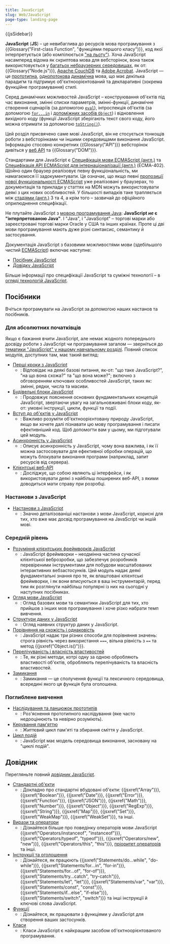 ```yaml
---
title: JavaScript
slug: Web/JavaScript
page-type: landing-page
---
```


{{jsSidebar}}

**JavaScript** (**JS**) – це невибаглива до ресурсів мова програмування з {{Glossary("First-class Function", "функціями першого класу")}}, код якої інтерпретується (або компілюється ["на льоту"](https://uk.wikipedia.org/wiki/JIT-%D0%BA%D0%BE%D0%BC%D0%BF%D1%96%D0%BB%D1%8F%D1%86%D1%96%D1%8F)). Хоча JavaScript насамперед відома як скриптова мова для вебсторінок, вона також використовується у [багатьох небраузерних середовищах](https://uk.wikipedia.org/wiki/JavaScript#%D0%97%D0%B0%D1%81%D1%82%D0%BE%D1%81%D1%83%D0%B2%D0%B0%D0%BD%D0%BD%D1%8F), як от: {{Glossary("Node.js")}}, [Apache CouchDB](https://couchdb.apache.org/) та [Adobe Acrobat](https://opensource.adobe.com/dc-acrobat-sdk-docs/acrobatsdk/). JavaScript — це [прототипна](/uk/docs/Glossary/Prototype-based_programming), [однопотокова](/uk/docs/Glossary/Thread) [динамічна](/uk/docs/Glossary/Dynamic_typing) мова, що має декілька парадигм та підтримує об'єктноорієнтований та декларативні (зокрема функційне програмування) стилі.

Серед динамічних можливостей JavaScript – конструювання об'єктів під час виконання, змінні списки параметрів, змінні-функції, динамічне створення сценаріїв (за допомогою [`eval`](/uk/docs/Web/JavaScript/Reference/Global_Objects/eval)), інтроспекція об'єктів (за допомогою [`for...in`](/uk/docs/Web/JavaScript/Reference/Statements/for...in) і [допоміжних засобів `Object`](/uk/docs/Web/JavaScript/Reference/Global_Objects/Object#statychni-metody)) і відновлення вихідного коду (функції JavaScript зберігають текст свого коду, його можна отримати за допомогою [`toString()`](/uk/docs/Web/JavaScript/Reference/Global_Objects/Function/toString)).

Цей розділ присвячено саме мові JavaScript, він не стосується тонкощів роботи з вебсторінками чи іншими середовищами виконання JavaScript. Інформацію стосовно конкретних {{Glossary("API")}} вебсторінок дивіться у [веб API](/uk/docs/Web/API) та {{Glossary("DOM")}}.

Стандартами для JavaScript є [Специфікація мови ECMAScript (англ.)](https://tc39.es/ecma262/) та [Специфікація API ECMAScript для інтернаціоналізації (англ.)](https://tc39.es/ecma402/) (ECMA-402). Щойно один браузер реалізовує певну функціональність, ми намагаємося її задокументувати. Це означає, що якщо певні [пропозиції нової функціональності ECMAScript](https://github.com/tc39/proposals) уже реалізовані у браузерах, то документація та приклади у статтях на MDN можуть використовувати деякі з цих нових особливостей. У більшості випадків таке трапляється між [стадіями (англ.)](https://tc39.es/process-document/) 3 та 4, а крім того – зазвичай до офіційного оприлюднення специфікації.

Не плутайте JavaScript з [мовою програмування Java](https://uk.wikipedia.org/wiki/Java): **JavaScript _не_ є "інтерпретованою Java"**. І "Java", і "JavaScript" – торгові марки або зареєстровані торгові марки Oracle у США та інших країнах. Проте ці дві мови програмування мають дуже різні синтаксис, семантику й застосування.

Документація JavaScript з базовими можливостями мови (здебільшого чистий [ECMAScript](/uk/docs/Web/JavaScript/JavaScript_technologies_overview)) включає наступне:

- [Посібник JavaScript](/uk/docs/Web/JavaScript/Guide)
- [Довідку JavaScript](/uk/docs/Web/JavaScript/Reference)

Більше інформації про специфікації JavaScript та суміжні технології – в [огляді технологій JavaScript](/uk/docs/Web/JavaScript/JavaScript_technologies_overview).

## Посібники

Вчіться програмувати на JavaScript за допомогою наших настанов та посібників.

### Для абсолютних початківців

Якщо є бажання вчити JavaScript, але немає жодного попереднього досвіду роботи з JavaScript чи програмування загалом — зверніться до [тематики "JavaScript" у нашому навчальному розділі](/uk/docs/Learn/JavaScript). Повний список модулів, доступних там, має такий вигляд:

- [Перші кроки з JavaScript](/uk/docs/Learn/JavaScript/First_steps)
  - : Відповідає на деякі базові питання, як-от: "що таке JavaScript?", "на що вона схожа?" та "що вона може?"; включно з обговоренням ключових особливостей JavaScript, таких як: змінні, рядки, числа та масиви.
- [Будівельні блоки JavaScript](/uk/docs/Learn/JavaScript/Building_blocks)
  - : Продовжує пояснення основних фундаментальних концепцій JavaScript, звертаючи увагу на загальновживані блоки коду, як-от: умовні інструкції, цикли, функції та події.
- [Вступ до об'єктів у JavaScript](/uk/docs/Learn/JavaScript/Objects)
  - : Важливо розуміти об'єктноорієнтовану природу JavaScript, якщо ви хочете далі пізнавати цю мову програмування і писати ефективніший код. Щоб допомогти вам у цьому, ми підготували цей модуль.
- [Асинхронність у JavaScript](/uk/docs/Learn/JavaScript/Asynchronous)
  - : Описує асинхронність у JavaScript, чому вона важлива, і як її можна застосовувати для ефективної обробки операцій, що можуть блокувати виконання програми (наприклад, запит ресурсів від сервера).
- [Клієнтські веб-API](/uk/docs/Learn/JavaScript/Client-side_web_APIs)
  - : Досліджує, що собою являють ці інтерфейси, і як використовувати деякі з найбільш поширених веб-API, з якими доводиться мати справу при розробці.

### Настанови з JavaScript

- [Настанови з JavaScript](/uk/docs/Web/JavaScript/Guide)
  - : Значно деталізованіші настанови з мови JavaScript, корисні для тих, хто вже має досвід програмування на JavaScript чи іншій мові.

### Середній рівень

- [Розуміння клієнтських фреймворків JavaScript](/uk/docs/Learn/Tools_and_testing/Client-side_JavaScript_frameworks)
  - : JavaScript фреймворки – неодмінна частина сучасної клієнтської веброзробки, що забезпечує розробників перевіреними інструментами для побудови масштабованих інтерактивних вебзастосунків. Цей модуль надає деякі фундаментальні знання про те, як влаштовані клієнтські фреймворки, і як вони вписуються в ваш інструментарій, перед тим як розглянути найбільш популярні із них на сьогодні у наступних посібниках.
- [Огляд мови JavaScript](/uk/docs/Web/JavaScript/Language_overview)
  - : Огляд базових мови та семантики JavaScript для тих, хто прийшов з інших мов програмування і хоче різко набрати темп вивчення.
- [Структури даних у JavaScript](/uk/docs/Web/JavaScript/Data_structures)
  - : Огляд наявних структур даних у JavaScript.
- [Порівняння на схожість і однаковість](/uk/docs/Web/JavaScript/Equality_comparisons_and_sameness)
  - : JavaScript надає три різних способи для порівняння значень: строга рівність через використання `===`, вільна рівність з `==` та метод {{jsxref("Object.is()")}}.
- [Перелічуваність і власність властивостей](/uk/docs/Web/JavaScript/Enumerability_and_ownership_of_properties)
  - : Те, як різні методи, котрі одну за одною обробляють властивості об'єктів, обробляють перелічуваність та власність властивостей.
- [Замикання](/uk/docs/Web/JavaScript/Closures)
  - : Замикання — це сполучення функції та лексичного середовища, всередині якого ця функція була оголошена.

### Поглиблене вивчення

- [Наслідування та ланцюжок прототипів](/uk/docs/Web/JavaScript/Inheritance_and_the_prototype_chain)
  - : Роз'яснення прототипного наслідування (яке часто недооцінюють та невірно розуміють).
- [Керування пам'яттю](/uk/docs/Web/JavaScript/Memory_management)
  - : Життєвий цикл пам'яті та збирання сміття у JavaScript.
- [Цикл подій](/uk/docs/Web/JavaScript/Event_loop)
  - : JavaScript має модель середовища виконання, засновану на "циклі подій".

## Довідник

Перегляньте повний [довідник JavaScript](/uk/docs/Web/JavaScript/Reference).

- [Стандартні об'єкти](/uk/docs/Web/JavaScript/Reference/Global_Objects)
  - : Докладно про стандартні вбудовані об'єкти: {{jsxref("Array")}}, {{jsxref("Boolean")}}, {{jsxref("Date")}}, {{jsxref("Error")}}, {{jsxref("Function")}}, {{jsxref("JSON")}}, {{jsxref("Math")}}, {{jsxref("Number")}}, {{jsxref("Object")}}, {{jsxref("RegExp")}}, {{jsxref("String")}}, {{jsxref("Map")}}, {{jsxref("Set")}}, {{jsxref("WeakMap")}}, {{jsxref("WeakSet")}}, та інші.
- [Вирази та оператори](/uk/docs/Web/JavaScript/Reference/Operators)
  - : Дізнайтеся більше про поведінку операторів мови JavaScript {{jsxref("Operators/instanceof", "instanceof")}}, {{jsxref("Operators/typeof", "typeof")}}, {{jsxref("Operators/new", "new")}}, {{jsxref("Operators/this", "this")}}, [пріоритет операторів](/uk/docs/Web/JavaScript/Reference/Operators/Operator_precedence) та інші.
- [Інструкції та оголошення](/uk/docs/Web/JavaScript/Reference/Statements)
  - : Дізнайтеся, як працюють {{jsxref("Statements/do...while", "do-while")}}, {{jsxref("Statements/for...in", "for-in")}}, {{jsxref("Statements/for...of", "for-of")}}, {{jsxref("Statements/try...catch", "try-catch")}}, {{jsxref("Statements/let", "let")}}, {{jsxref("Statements/var", "var")}}, {{jsxref("Statements/const", "const")}}, {{jsxref("Statements/if...else", "if-else")}}, {{jsxref("Statements/switch", "switch")}} та інші інструкції й ключові слова JavaScript.
- [Функції](/uk/docs/Web/JavaScript/Reference/Functions)
  - : Дізнайтеся, як працювати з функціями у JavaScript для створення ваших застосунків.
- [Класи](/uk/docs/Web/JavaScript/Reference/Classes)
  - : Класи JavaScript є найкращим засобом об'єктноорієнтованого програмування.
